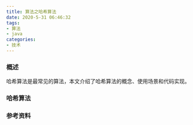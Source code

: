 ```yaml
---
title: 算法之哈希算法
date: 2020-5-31 06:46:32
tags:
- 算法
- java
categories:
- 技术
---
```


### 概述

哈希算法是最常见的算法，本文介绍了哈希算法的概念、使用场景和代码实现。



### 哈希算法



<!-- more -->



### 参考资料

